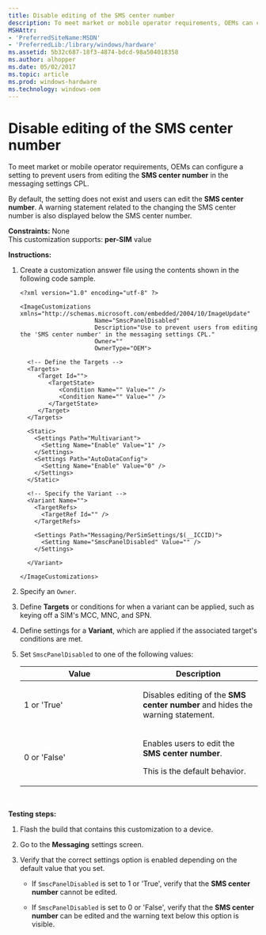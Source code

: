 ```yaml
---
title: Disable editing of the SMS center number
description: To meet market or mobile operator requirements, OEMs can configure a setting to prevent users from editing the SMS center number in the messaging settings CPL.
MSHAttr:
- 'PreferredSiteName:MSDN'
- 'PreferredLib:/library/windows/hardware'
ms.assetid: 5b32c687-18f3-4874-bdcd-98a504018358
ms.author: alhopper
ms.date: 05/02/2017
ms.topic: article
ms.prod: windows-hardware
ms.technology: windows-oem
---
```


# Disable editing of the SMS center number


To meet market or mobile operator requirements, OEMs can configure a setting to prevent users from editing the **SMS center number** in the messaging settings CPL.

By default, the setting does not exist and users can edit the **SMS center number**. A warning statement related to the changing the SMS center number is also displayed below the SMS center number.

<a href="" id="constraints---none"></a>**Constraints:** None  
This customization supports: **per-SIM** value

<a href="" id="instructions-"></a>**Instructions:**  
1.  Create a customization answer file using the contents shown in the following code sample.

    ``` syntax
    <?xml version="1.0" encoding="utf-8" ?>  

    <ImageCustomizations xmlns="http://schemas.microsoft.com/embedded/2004/10/ImageUpdate"  
                         Name="SmscPanelDisabled"  
                         Description="Use to prevent users from editing the 'SMS center number' in the messaging settings CPL."  
                         Owner=""  
                         OwnerType="OEM"> 
      
      <!-- Define the Targets --> 
      <Targets>
         <Target Id="">
            <TargetState>
               <Condition Name="" Value="" />
               <Condition Name="" Value="" />
            </TargetState>
         </Target>
      </Targets>
      
      <Static>
        <Settings Path="Multivariant">
          <Setting Name="Enable" Value="1" />
        </Settings>
        <Settings Path="AutoDataConfig">
          <Setting Name="Enable" Value="0" />
        </Settings>
      </Static>

      <!-- Specify the Variant -->
      <Variant Name=""> 
        <TargetRefs>
          <TargetRef Id="" /> 
        </TargetRefs>

        <Settings Path="Messaging/PerSimSettings/$(__ICCID)">  
          <Setting Name="SmscPanelDisabled" Value="" />    
        </Settings>  

      </Variant>

    </ImageCustomizations>
    ```

2.  Specify an `Owner`.

3.  Define **Targets** or conditions for when a variant can be applied, such as keying off a SIM's MCC, MNC, and SPN.

4.  Define settings for a **Variant**, which are applied if the associated target's conditions are met.

5.  Set `SmscPanelDisabled` to one of the following values:

    <table>
    <colgroup>
    <col width="50%" />
    <col width="50%" />
    </colgroup>
    <thead>
    <tr class="header">
    <th>Value</th>
    <th>Description</th>
    </tr>
    </thead>
    <tbody>
    <tr class="odd">
    <td><p>1 or 'True'</p></td>
    <td><p>Disables editing of the <strong>SMS center number</strong> and hides the warning statement.</p></td>
    </tr>
    <tr class="even">
    <td><p>0 or 'False'</p></td>
    <td><p>Enables users to edit the <strong>SMS center number</strong>.</p>
    <p>This is the default behavior.</p></td>
    </tr>
    </tbody>
    </table>

     

<a href="" id="testing-steps-"></a>**Testing steps:**  
1.  Flash the build that contains this customization to a device.

2.  Go to the **Messaging** settings screen.

3.  Verify that the correct settings option is enabled depending on the default value that you set.

    -   If `SmscPanelDisabled` is set to 1 or 'True', verify that the **SMS center number** cannot be edited.

    -   If `SmscPanelDisabled` is set to 0 or 'False', verify that the **SMS center number** can be edited and the warning text below this option is visible.

 

 






